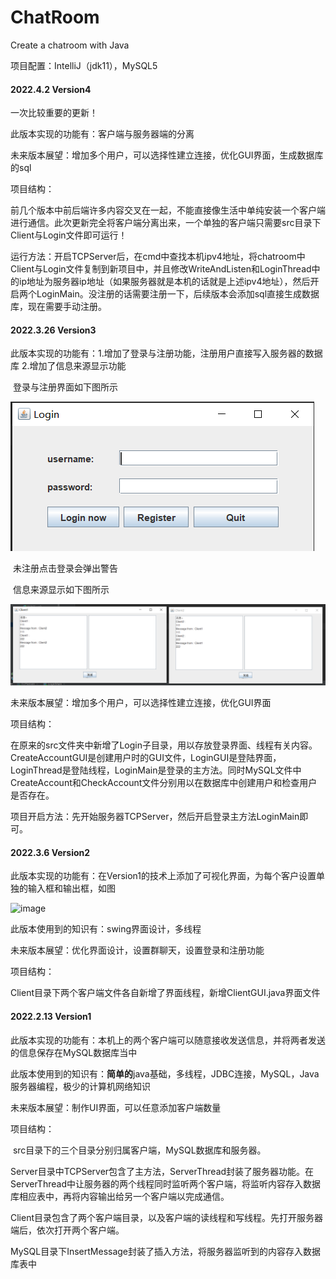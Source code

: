 # ChatRoom

Create a chatroom with Java

项目配置：IntelliJ（jdk11），MySQL5

#### 2022.4.2 Version4

一次比较重要的更新！

此版本实现的功能有：客户端与服务器端的分离

未来版本展望：增加多个用户，可以选择性建立连接，优化GUI界面，生成数据库的sql

项目结构：

前几个版本中前后端许多内容交叉在一起，不能直接像生活中单纯安装一个客户端进行通信。此次更新完全将客户端分离出来，一个单独的客户端只需要src目录下Client与Login文件即可运行！

运行方法：开启TCPServer后，在cmd中查找本机ipv4地址，将chatroom中Client与Login文件复制到新项目中，并且修改WriteAndListen和LoginThread中的ip地址为服务器ip地址（如果服务器就是本机的话就是上述ipv4地址），然后开启两个LoginMain。没注册的话需要注册一下，后续版本会添加sql直接生成数据库，现在需要手动注册。

#### 2022.3.26 Version3

此版本实现的功能有：1.增加了登录与注册功能，注册用户直接写入服务器的数据库 2.增加了信息来源显示功能

​		登录与注册界面如下图所示

![image-20220328213721454](README/image-20220328213721454.png)

​		未注册点击登录会弹出警告

​		信息来源显示如下图所示

![image-20220328214034247](README/image-20220328214034247.png)

未来版本展望：增加多个用户，可以选择性建立连接，优化GUI界面

项目结构：

在原来的src文件夹中新增了Login子目录，用以存放登录界面、线程有关内容。CreateAccountGUI是创建用户时的GUI文件，LoginGUI是登陆界面，LoginThread是登陆线程，LoginMain是登录的主方法。同时MySQL文件中CreateAccount和CheckAccount文件分别用以在数据库中创建用户和检查用户是否存在。

项目开启方法：先开始服务器TCPServer，然后开启登录主方法LoginMain即可。

#### **2022.3.6 Version2**

此版本实现的功能有：在Version1的技术上添加了可视化界面，为每个客户设置单独的输入框和输出框，如图

![image](https://user-images.githubusercontent.com/78852879/156927840-f50819ad-b490-4019-9be4-72c16addda16.png)

此版本使用到的知识有：swing界面设计，多线程

未来版本展望：优化界面设计，设置群聊天，设置登录和注册功能

项目结构：

Client目录下两个客户端文件各自新增了界面线程，新增ClientGUI.java界面文件

#### 2022.2.13 Version1

此版本实现的功能有：本机上的两个客户端可以随意接收发送信息，并将两者发送的信息保存在MySQL数据库当中

此版本使用到的知识有：**简单的**java基础，多线程，JDBC连接，MySQL，Java服务器编程，极少的计算机网络知识

未来版本展望：制作UI界面，可以任意添加客户端数量

项目结构：

​		src目录下的三个目录分别归属客户端，MySQL数据库和服务器。

​		Server目录中TCPServer包含了主方法，ServerThread封装了服务器功能。在ServerThread中让服务器的两个线程同时监听两个客户端，将监听内容存入数据库相应表中，再将内容输出给另一个客户端以完成通信。

​		Client目录包含了两个客户端目录，以及客户端的读线程和写线程。先打开服务器端后，依次打开两个客户端。

​		MySQL目录下InsertMessage封装了插入方法，将服务器监听到的内容存入数据库表中







